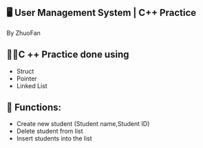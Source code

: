## 🖥 User Management System | C++ Practice 
By ZhuoFan

## 👨‍💻C ++ Practice done using 
- Struct
- Pointer
- Linked List


## 📱 Functions: 
- Create new student (Student name,Student ID) 
- Delete student from list
- Insert students into the list

